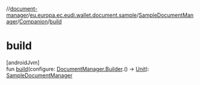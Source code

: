 //[document-manager](../../../../index.md)/[eu.europa.ec.eudi.wallet.document.sample](../../index.md)/[SampleDocumentManager](../index.md)/[Companion](index.md)/[build](build.md)

# build

[androidJvm]\
fun [build](build.md)(configure: [DocumentManager.Builder](../../../eu.europa.ec.eudi.wallet.document/-document-manager/-builder/index.md).() -&gt; [Unit](https://kotlinlang.org/api/latest/jvm/stdlib/kotlin-stdlib/kotlin/-unit/index.html)): [SampleDocumentManager](../index.md)
